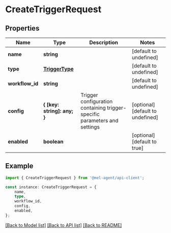 # CreateTriggerRequest


## Properties

Name | Type | Description | Notes
------------ | ------------- | ------------- | -------------
**name** | **string** |  | [default to undefined]
**type** | [**TriggerType**](TriggerType.md) |  | [default to undefined]
**workflow_id** | **string** |  | [default to undefined]
**config** | **{ [key: string]: any; }** | Trigger configuration containing trigger-specific parameters and settings | [optional] [default to undefined]
**enabled** | **boolean** |  | [optional] [default to true]

## Example

```typescript
import { CreateTriggerRequest } from '@mel-agent/api-client';

const instance: CreateTriggerRequest = {
    name,
    type,
    workflow_id,
    config,
    enabled,
};
```

[[Back to Model list]](../README.md#documentation-for-models) [[Back to API list]](../README.md#documentation-for-api-endpoints) [[Back to README]](../README.md)
